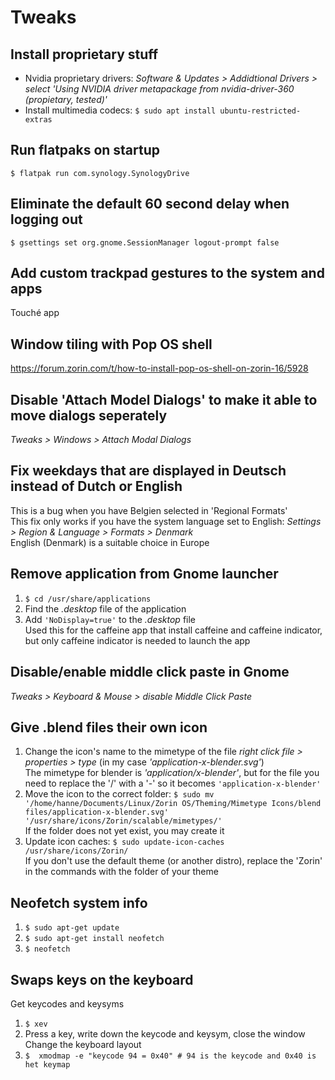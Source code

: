 # Tweaks

## Install proprietary stuff
- Nvidia proprietary drivers: *Software & Updates > Addidtional Drivers > select 'Using NVIDIA driver metapackage from nvidia-driver-360 (propietary, tested)'*
- Install multimedia codecs: ``$ sudo apt install ubuntu-restricted-extras``

## Run flatpaks on startup
``$ flatpak run com.synology.SynologyDrive``

## Eliminate the default 60 second delay when logging out
``$ gsettings set org.gnome.SessionManager logout-prompt false``

## Add custom trackpad gestures to the system and apps
Touché app

## Window tiling with Pop OS shell
https://forum.zorin.com/t/how-to-install-pop-os-shell-on-zorin-16/5928

## Disable 'Attach Model Dialogs' to make it able to move dialogs seperately
*Tweaks > Windows > Attach Modal Dialogs*

## Fix weekdays that are displayed in Deutsch instead of Dutch or English
This is a bug when you have Belgien selected in 'Regional Formats'<br>
This fix only works if you have the system language set to English: *Settings > Region & Language > Formats > Denmark*<br>
English (Denmark) is a suitable choice in Europe

## Remove application from Gnome launcher
1. ``$ cd /usr/share/applications``
2. Find the *.desktop* file of the application
3. Add ``'NoDisplay=true'`` to the *.desktop* file<br>
   Used this for the caffeine app that install caffeine and caffeine indicator, but only caffeine indicator is needed to launch the app

## Disable/enable middle click paste in Gnome
*Tweaks > Keyboard & Mouse > disable Middle Click Paste*

## Give .blend files their own icon
1. Change the icon's name to the mimetype of the file *right click file > properties > type* (in my case *'application-x-blender.svg'*)<br>
   The mimetype for blender is *'application/x-blender'*, but for the file you need to replace the '/' with a '-' so it becomes ``'application-x-blender'``
2. Move the icon to the correct folder: ``$ sudo mv '/home/hanne/Documents/Linux/Zorin OS/Theming/Mimetype Icons/blend files/application-x-blender.svg' '/usr/share/icons/Zorin/scalable/mimetypes/'``<br>
   If the folder does not yet exist, you may create it
4. Update icon caches: ``$ sudo update-icon-caches /usr/share/icons/Zorin/``<br>
   If you don't use the default theme (or another distro), replace the 'Zorin' in the commands with the folder of your theme
   
 ## Neofetch system info
 1. ``$ sudo apt-get update``
 2. ``$ sudo apt-get install neofetch``
 3. ``$ neofetch``

## Swaps keys on the keyboard
Get keycodes and keysyms
1. ``$ xev``
2. Press a key, write down the keycode and keysym, close the window
Change the keyboard layout
1. ``$  xmodmap -e "keycode 94 = 0x40" # 94 is the keycode and 0x40 is het keymap``
